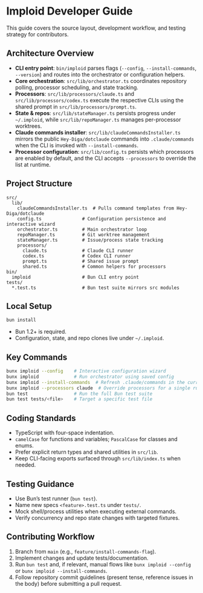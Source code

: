 # Imploid Developer Guide

This guide covers the source layout, development workflow, and testing strategy for contributors.

## Architecture Overview

- **CLI entry point**: `bin/imploid` parses flags (`--config`, `--install-commands`, `--version`) and routes into the orchestrator or configuration helpers.
- **Core orchestration**: `src/lib/orchestrator.ts` coordinates repository polling, processor scheduling, and state tracking.
- **Processors**: `src/lib/processors/claude.ts` and `src/lib/processors/codex.ts` execute the respective CLIs using the shared prompt in `src/lib/processors/prompt.ts`.
- **State & repos**: `src/lib/stateManager.ts` persists progress under `~/.imploid`, while `src/lib/repoManager.ts` manages per-processor worktrees.
- **Claude commands installer**: `src/lib/claudeCommandsInstaller.ts` mirrors the public `Hey-Diga/dotclaude` commands into `.claude/commands` when the CLI is invoked with `--install-commands`.
- **Processor configuration**: `src/lib/config.ts` persists which processors are enabled by default, and the CLI accepts `--processors` to override the list at runtime.

## Project Structure

```
src/
  lib/
    claudeCommandsInstaller.ts  # Pulls command templates from Hey-Diga/dotclaude
    config.ts               # Configuration persistence and interactive wizard
    orchestrator.ts         # Main orchestrator loop
    repoManager.ts          # Git worktree management
    stateManager.ts         # Issue/process state tracking
    processors/
      claude.ts             # Claude CLI runner
      codex.ts              # Codex CLI runner
      prompt.ts             # Shared issue prompt
      shared.ts             # Common helpers for processors
bin/
  imploid                   # Bun CLI entry point
tests/
  *.test.ts                 # Bun test suite mirrors src modules
```

## Local Setup

```bash
bun install
```

- Bun 1.2+ is required.
- Configuration, state, and repo clones live under `~/.imploid`.

## Key Commands

```bash
bunx imploid --config    # Interactive configuration wizard
bunx imploid             # Run orchestrator using saved config
bunx imploid --install-commands  # Refresh .claude/commands in the current repo
bunx imploid --processors claude  # Override processors for a single run
bun test                 # Run the full Bun test suite
bun test tests/<file>    # Target a specific test file
```

## Coding Standards

- TypeScript with four-space indentation.
- `camelCase` for functions and variables; `PascalCase` for classes and enums.
- Prefer explicit return types and shared utilities in `src/lib`.
- Keep CLI-facing exports surfaced through `src/lib/index.ts` when needed.

## Testing Guidance

- Use Bun’s test runner (`bun test`).
- Name new specs `<feature>.test.ts` under `tests/`.
- Mock shell/process utilities when executing external commands.
- Verify concurrency and repo state changes with targeted fixtures.

## Contributing Workflow

1. Branch from `main` (e.g., `feature/install-commands-flag`).
2. Implement changes and update tests/documentation.
3. Run `bun test` and, if relevant, manual flows like `bunx imploid --config` or `bunx imploid --install-commands`.
4. Follow repository commit guidelines (present tense, reference issues in the body) before submitting a pull request.
